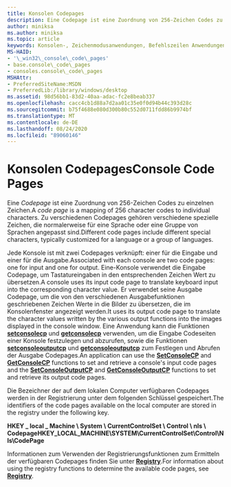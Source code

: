 ```yaml
---
title: Konsolen Codepages
description: Eine Codepage ist eine Zuordnung von 256-Zeichen Codes zu einzelnen Zeichen. Zu verschiedenen Codepages gehören verschiedene spezielle Zeichen, die normalerweise für eine Sprache oder eine Gruppe von Sprachen angepasst sind.
author: miniksa
ms.author: miniksa
ms.topic: article
keywords: Konsolen-, Zeichenmodusanwendungen, Befehlszeilen Anwendungen, Terminalanwendungen, Konsolen-API
MS-HAID:
- '\_win32\_console\_code\_pages'
- base.console\_code\_pages
- consoles.console\_code\_pages
MSHAttr:
- PreferredSiteName:MSDN
- PreferredLib:/library/windows/desktop
ms.assetid: 98d56bb1-83d2-40aa-adac-fc2e8beab337
ms.openlocfilehash: cacc4cb1d88a7d2aa01c35e0f0d94b44c393d28c
ms.sourcegitcommit: b75f4688e080d300b80c552d0711fdd86b9974bf
ms.translationtype: MT
ms.contentlocale: de-DE
ms.lasthandoff: 08/24/2020
ms.locfileid: "89060146"
---
```

# <a name="console-code-pages"></a><span data-ttu-id="d1745-105">Konsolen Codepages</span><span class="sxs-lookup"><span data-stu-id="d1745-105">Console Code Pages</span></span>


<span data-ttu-id="d1745-106">Eine *Codepage* ist eine Zuordnung von 256-Zeichen Codes zu einzelnen Zeichen.</span><span class="sxs-lookup"><span data-stu-id="d1745-106">A *code page* is a mapping of 256 character codes to individual characters.</span></span> <span data-ttu-id="d1745-107">Zu verschiedenen Codepages gehören verschiedene spezielle Zeichen, die normalerweise für eine Sprache oder eine Gruppe von Sprachen angepasst sind.</span><span class="sxs-lookup"><span data-stu-id="d1745-107">Different code pages include different special characters, typically customized for a language or a group of languages.</span></span>

<span data-ttu-id="d1745-108">Jede Konsole ist mit zwei Codepages verknüpft: einer für die Eingabe und einer für die Ausgabe.</span><span class="sxs-lookup"><span data-stu-id="d1745-108">Associated with each console are two code pages: one for input and one for output.</span></span> <span data-ttu-id="d1745-109">Eine-Konsole verwendet die Eingabe Codepage, um Tastatureingaben in den entsprechenden Zeichen Wert zu übersetzen.</span><span class="sxs-lookup"><span data-stu-id="d1745-109">A console uses its input code page to translate keyboard input into the corresponding character value.</span></span> <span data-ttu-id="d1745-110">Er verwendet seine Ausgabe Codepage, um die von den verschiedenen Ausgabefunktionen geschriebenen Zeichen Werte in die Bilder zu übersetzen, die im Konsolenfenster angezeigt werden.</span><span class="sxs-lookup"><span data-stu-id="d1745-110">It uses its output code page to translate the character values written by the various output functions into the images displayed in the console window.</span></span> <span data-ttu-id="d1745-111">Eine Anwendung kann die Funktionen [**setconsolecp**](setconsolecp.md) und [**getconsolecp**](getconsolecp.md) verwenden, um die Eingabe Codeseiten einer Konsole festzulegen und abzurufen, sowie die Funktionen [**setconsoleoutputcp**](setconsoleoutputcp.md) und [**getconsoleoutputcp**](getconsoleoutputcp.md) zum Festlegen und Abrufen der Ausgabe Codepages.</span><span class="sxs-lookup"><span data-stu-id="d1745-111">An application can use the [**SetConsoleCP**](setconsolecp.md) and [**GetConsoleCP**](getconsolecp.md) functions to set and retrieve a console's input code pages and the [**SetConsoleOutputCP**](setconsoleoutputcp.md) and [**GetConsoleOutputCP**](getconsoleoutputcp.md) functions to set and retrieve its output code pages.</span></span>

<span data-ttu-id="d1745-112">Die Bezeichner der auf dem lokalen Computer verfügbaren Codepages werden in der Registrierung unter dem folgenden Schlüssel gespeichert.</span><span class="sxs-lookup"><span data-stu-id="d1745-112">The identifiers of the code pages available on the local computer are stored in the registry under the following key.</span></span>

<span data-ttu-id="d1745-113">**HKEY \_ local \_ Machine \\ System \\ CurrentControlSet \\ Control \\ nls \\ Codepage**</span><span class="sxs-lookup"><span data-stu-id="d1745-113">**HKEY\_LOCAL\_MACHINE\\SYSTEM\\CurrentControlSet\\Control\\Nls\\CodePage**</span></span>

<span data-ttu-id="d1745-114">Informationen zum Verwenden der Registrierungsfunktionen zum Ermitteln der verfügbaren Codepages finden Sie unter [**Registry**](https://msdn.microsoft.com/library/windows/desktop/ms724871).</span><span class="sxs-lookup"><span data-stu-id="d1745-114">For information about using the registry functions to determine the available code pages, see [**Registry**](https://msdn.microsoft.com/library/windows/desktop/ms724871).</span></span>

 

 




